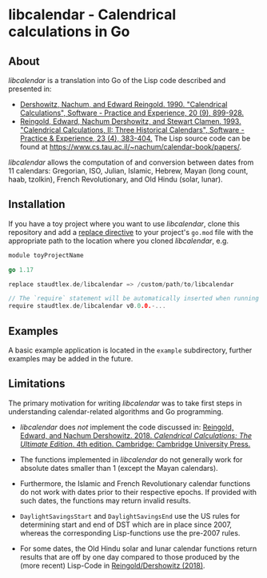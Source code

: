 # libcalendar - Calendrical calculations in Go

## About
_libcalendar_ is a translation into Go of the Lisp code described and presented in: 

- [Dershowitz, Nachum, and Edward Reingold. 1990. "Calendrical Calculations", Software - Practice and Experience, 20 (9), 899-928.](https://citeseerx.ist.psu.edu/viewdoc/summary?doi=10.1.1.17.4274)
- [Reingold, Edward, Nachum Dershowitz, and Stewart Clamen. 1993. "Calendrical Calculations, II: Three Historical Calendars", Software - Practice & Experience, 23 (4), 383-404.](https://citeseerx.ist.psu.edu/viewdoc/summary?doi=10.1.1.13.9215) The Lisp source code can be found at https://www.cs.tau.ac.il/~nachum/calendar-book/papers/.

_libcalendar_ allows the computation of and conversion between dates from 11 calendars: Gregorian, ISO, Julian, Islamic, Hebrew, Mayan (long count, haab, tzolkin), French Revolutionary, and Old Hindu (solar, lunar).

## Installation

If you have a toy project where you want to use _libcalendar_, clone this repository and add a [replace directive](https://go.dev/ref/mod#go-mod-file-replace) to your project's `go.mod` file with the appropriate path to the location where you cloned _libcalendar_, e.g.

```go
module toyProjectName

go 1.17

replace staudtlex.de/libcalendar => /custom/path/to/libcalendar

// The `require` statement will be automatically inserted when running `go mod tidy`. No need to add it manually
require staudtlex.de/libcalendar v0.0.0.-...
```

## Examples
A basic example application is located in the `example` subdirectory, further examples may be added in the future.

## Limitations
The primary motivation for writing _libcalendar_ was to take first steps in understanding calendar-related algorithms and Go programming. 

- _libcalendar_ does _not_ implement the code discussed in: [Reingold, Edward, and Nachum Dershowitz. 2018. _Calendrical Calculations: The Ultimate Edition_. 4th edition. Cambridge: Cambridge University Press.](https://www.cambridge.org/de/academic/subjects/computer-science/computing-general-interest/calendrical-calculations-ultimate-edition-4th-edition?format=PB&isbn=9781107683167)

- The functions implemented in _libcalendar_ do not generally work for absolute dates smaller than 1 (except the Mayan calendars). 

- Furthermore, the Islamic and French Revolutionary calendar functions do not work with dates prior to their respective epochs. If provided with such dates, the functions may return invalid results.

- `DaylightSavingsStart` and `DaylightSavingsEnd` use the US rules for determining start and end of DST which are in place since 2007, whereas the corresponding Lisp-functions use the pre-2007 rules.

- For some dates, the Old Hindu solar and lunar calendar functions return results that are off by one day compared to those produced by the (more recent) Lisp-Code in [Reingold/Dershowitz (2018)](https://www.cambridge.org/de/academic/subjects/computer-science/computing-general-interest/calendrical-calculations-ultimate-edition-4th-edition?format=PB&isbn=9781107683167).